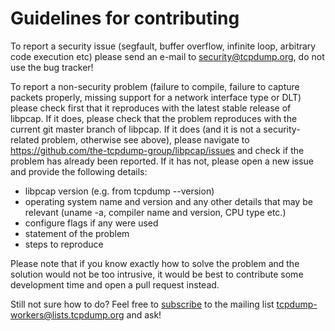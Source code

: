 Guidelines for contributing
===========================

To report a security issue (segfault, buffer overflow, infinite loop, arbitrary
code execution etc) please send an e-mail to security@tcpdump.org, do not use
the bug tracker!

To report a non-security problem (failure to compile, failure to capture packets
properly, missing support for a network interface type or DLT) please check
first that it reproduces with the latest stable release of libpcap. If it does,
please check that the problem reproduces with the current git master branch of
libpcap. If it does (and it is not a security-related problem, otherwise see
above), please navigate to https://github.com/the-tcpdump-group/libpcap/issues
and check if the problem has already been reported. If it has not, please open
a new issue and provide the following details:

* libpcap version (e.g. from tcpdump --version)
* operating system name and version and any other details that may be relevant
  (uname -a, compiler name and version, CPU type etc.)
* configure flags if any were used
* statement of the problem
* steps to reproduce

Please note that if you know exactly how to solve the problem and the solution
would not be too intrusive, it would be best to contribute some development time
and open a pull request instead.

Still not sure how to do? Feel free to [subscribe](https://www.tcpdump.org/#mailing-lists)
to the mailing list tcpdump-workers@lists.tcpdump.org and ask!
